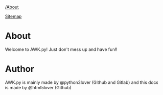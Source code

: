 [/](/AWK.py/ "/")[About](/AWK.py/about "/about")

[Sitemap](/AWK.py/sitemap/ "/sitemap")

# About

Welcome to AWK.py!
Just don't mess up and have fun!!

# Author
AWK.py is mainly made by @python3lover (Github and Gitlab) and this docs is made by @html5lover (Github)

#
